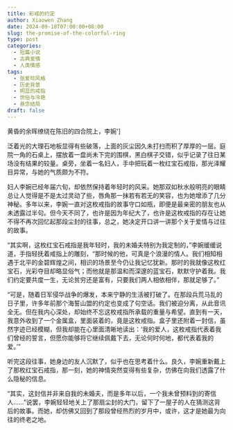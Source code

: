 ```yaml
---
title: 彩戒的约定
author: Xiaowen Zhang
date: 2024-09-18T07:00:00+08:00
slug: the-promise-of-the-colorful-ring
type: post
categories:
  - 短篇小说
  - 古典爱情
  - 人类情感
tags:
  - 张爱玲风格
  - 历史背景
  - 明显的戒指
  - 世俗与冷艳
  - 悬念结局
draft: false
---
```


黄昏的余晖缭绕在陈旧的四合院上，李婉']


泛着光的大理石地板显得有些破落，上面的灰尘因久未打扫而积了厚厚的一层。庭院一角的石桌上，摆放着一盘尚未下完的围棋，黑白棋子交错，似乎记录了往日某场没有结果的较量。桌旁，坐着一名妇人，手中把玩着一枚红宝石戒指，那光泽耀目异常，与她的气质颇为不符。

妇人李婉已经年届六旬，却依然保持着年轻时的风采。她那双如秋水般明亮的眼睛总让人觉得是不是太过灵动了些，唇角那一抹若有若无的笑容，也为她增添了几分神秘。多年以来，李婉一直对这枚戒指的故事守口如瓶，即便是最亲密的朋友也从未透露过半句。但今天不同了，也许是因为年纪大了，也许是这枚戒指的存在让她不得不再次回忆起那段尘封的往事，总之，她决定开口讲一讲那个关于爱情与过往的故事。

“其实啊，这枚红宝石戒指是我年轻时，我的未婚夫特别为我定制的，”李婉缓缓说道，手指轻抚着戒指上的雕刻，“那时候的他，可真是个浪漫的情人。我们相知相遇于北平的金碧辉煌之间，相识的场景至今仍让我记忆犹新。那时的我就像这枚红宝石，光彩夺目却略显俗气；而他就是那温和而深邃的蓝宝石，默默守护着我。我们约定要共度一生，无论贫穷还是富有，只要我们两人相依相伴，那就足够了。”

“可是，随着日军侵华战争的爆发，本来宁静的生活被打破了。在那段兵荒马乱的日子里，许多年前那个海誓山盟的约定也变成了句空话。我们被迫分离，从此音讯全无。但在我内心深处，却始终不忘这枚戒指所承载的重量与希望。直到有一天，我意外收到了一个金属盒，里面装着的，竟是这枚戒指。盒子里还附着一封信，虽然字迹已经模糊，但我却能在心里面清晰地读出：‘我的爱人，这枚戒指代表着我们曾经的誓言，但愿你能够将它继续佩戴下去，无论何时何地，都代表着我的爱。’”

听完这段往事，她身边的友人沉默了，似乎也在思考着什么。良久，李婉重新戴上了那枚红宝石戒指，那一刻，她的神情突然变得有些复杂，仿佛在向我们透露了什么隐秘的信息。

“其实，这封信并非来自我的未婚夫，而是多年以后，一个我未曾预料到的寄信人……”说罢，李婉轻轻地关上了那扇尘封的大门，留下了一屋子的人在猜测这背后的故事。而她，却仿佛又回到了那段曾经热烈的岁月中，或许，这才是她最为向往的终老之地。
